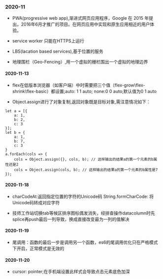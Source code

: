 ### 2020-11

- PWA(progressive web app),渐进式网页应用程序，Google 在 2015 年提出，2016年6月才推广的项目。在网页应用中实现和原生应用相近的用户体验。

- service worker 只能在HTTPS上运行

- LBS(lacation based services),基于位置的服务

- 地理围栏（Geo-Fencing）,用一个虚拟的栅栏围出一个虚拟的地理边界

#### 2020-11-13

- flex在低版本浏览器（如客户端）中时需要把三个值（flex-grow\flex-shrink\flex-basic）都设置;auto: 1 1 auto; none:0 0 auto;默认值为0 1 auto

- Object.assign进行了对象复制,返回对象既是目标对象,需注意情况如下：

```
let a = [{
    a: 1,
    b: 2,
    c: 3
}];
let b = {
    a: 1,
    b: 7,
    c: 3
}
a.forEach(cols => {
    cols = Object.assign({}, cols, b); // 这样输出的结果a的第一个元素的b属性还是2
    cols = Object.assign(cols, b); // 这样输出的结果a的第一个元素的b属性是7
});
```

#### 2020-11-18

- charCodeAt:返回指定位置的字符的Unicode码  String.formCharCode: 将Unicode码转成对应字符

- 技师工作站切换tab等候区排序图标偶发消失，经排查操作datacolumn时先splice再push最后一列导致，换成直接改变最为一列的值解决

#### 2020-11-19

- 尾调用：函数的最后一步是调用另一个函数，es6的尾调用优化只在严格模式下开启，正常模式是无效的

#### 2020-11-20

- cursor: pointer;在手机端设置此样式会导致点击元素底色加深
 
 
